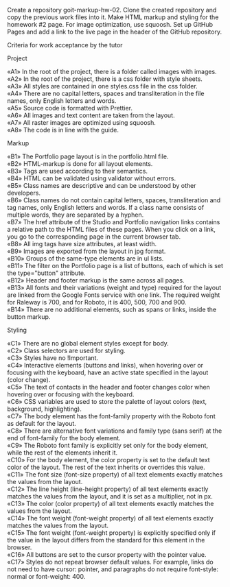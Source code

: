 Create a repository goit-markup-hw-02.
Clone the created repository and copy the previous work files into it.
Make HTML markup and styling for the homework #2 page.
For image optimization, use squoosh.
Set up GitHub Pages and add a link to the live page in the header of the GitHub repository.

Criteria for work acceptance by the tutor

Project

«A1» In the root of the project, there is a folder called images with images.</br>
«A2» In the root of the project, there is a css folder with style sheets.</br>
«A3» All styles are contained in one styles.css file in the css folder.</br>
«A4» There are no capital letters, spaces and transliteration in the file names, only English letters and words.</br>
«A5» Source code is formatted with Prettier.</br>
«A6» All images and text content are taken from the layout.</br>
«A7» All raster images are optimized using squoosh.</br>
«A8» The code is in line with the guide.</br>

Markup

«B1» The Portfolio page layout is in the portfolio.html file.</br>
«B2» HTML-markup is done for all layout elements.</br>
«B3» Tags are used according to their semantics.</br>
«B4» HTML can be validated using validator without errors.</br>
«B5» Class names are descriptive and can be understood by other developers.</br>
«B6» Class names do not contain capital letters, spaces, transliteration and tag names, only English letters and words. If a class name consists of multiple words, they are separated by a hyphen.</br>
«B7» The href attribute of the Studio and Portfolio navigation links contains a relative path to the HTML files of these pages. When you click on a link, you go to the corresponding page in the current browser tab.</br>
«B8» All img tags have size attributes, at least width.</br>
«B9» Images are exported from the layout in jpg format.</br>
«B10» Groups of the same-type elements are in ul lists.</br>
«B11» The filter on the Portfolio page is a list of buttons, each of which is set the type="button" attribute.</br>
«B12» Header and footer markup is the same across all pages.</br>
«B13» All fonts and their variations (weight and type) required for the layout are linked from the Google Fonts service with one link. The required weight for Raleway is 700, and for Roboto, it is 400, 500, 700 and 900.</br>
«B14» There are no additional elements, such as spans or links, inside the button markup.</br>

Styling

«C1» There are no global element styles except for body.</br>
«C2» Class selectors are used for styling.</br>
«C3» Styles have no !Important.</br>
«C4» Interactive elements (buttons and links), when hovering over or focusing with the keyboard, have an active state specified in the layout (color change).</br>
«С5» The text of contacts in the header and footer changes color when hovering over or focusing with the keyboard.</br>
«C6» CSS variables are used to store the palette of layout colors (text, background, highlighting).</br>
«С7» The body element has the font-family property with the Roboto font as default for the layout.</br>
«C8» There are alternative font variations and family type (sans serif) at the end of font-family for the body element.</br>
«C9» The Roboto font family is explicitly set only for the body element, while the rest of the elements inherit it.</br>
«С10» For the body element, the color property is set to the default text color of the layout. The rest of the text inherits or overrides this value.</br>
«С11» The font size (font-size property) of all text elements exactly matches the values from the layout.</br>
«C12» The line height (line-height property) of all text elements exactly matches the values from the layout, and it is set as a multiplier, not in px.</br>
«С13» The color (color property) of all text elements exactly matches the values from the layout.</br>
«С14» The font weight (font-weight property) of all text elements exactly matches the values from the layout.</br>
«С15» The font weight (font-weight property) is explicitly specified only if the value in the layout differs from the standard for this element in the browser.</br>
«С16» All buttons are set to the cursor property with the pointer value.</br>
«С17» Styles do not repeat browser default values. For example, links do not need to have cursor: pointer, and paragraphs do not require font-style: normal or font-weight: 400.</br>
